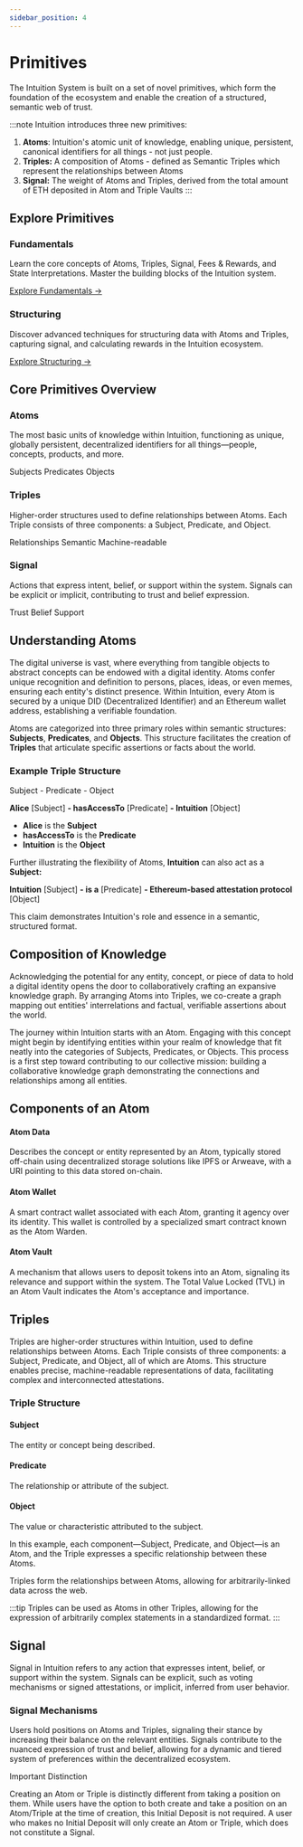 ```yaml
---
sidebar_position: 4
---
```


# Primitives

The Intuition System is built on a set of novel primitives, which form the foundation of the ecosystem and enable the creation of a structured, semantic web of trust. 

:::note
Intuition introduces three new primitives: 

1. **Atoms**: Intuition's atomic unit of knowledge, enabling unique, persistent, canonical identifiers for all things - not just people.
2. **Triples:** A composition of Atoms - defined as Semantic Triples which represent the relationships between Atoms
3. **Signal:** The weight of Atoms and Triples, derived from the total amount of ETH deposited in Atom and Triple Vaults
:::

## Explore Primitives

<div style={{ display: 'grid', gridTemplateColumns: 'repeat(auto-fit, minmax(300px, 1fr))', gap: '1.5rem', marginTop: '2rem', marginBottom: '2rem' }}>

<div style={{ border: '1px solid #e5e7eb', borderRadius: '8px', padding: '1.5rem', backgroundColor: 'white', boxShadow: '0 1px 3px 0 rgba(0, 0, 0, 0.1)' }}>
<h3 style={{ marginTop: 0, marginBottom: '1rem', color: '#111827' }}>Fundamentals</h3>
<p style={{ marginBottom: '1rem', color: '#6b7280', lineHeight: '1.6' }}>
Learn the core concepts of Atoms, Triples, Signal, Fees & Rewards, and State Interpretations. Master the building blocks of the Intuition system.
</p>
<a href="/guides/overview/the-primitives/fundamentals" style={{ color: '#3b82f6', textDecoration: 'none', fontWeight: '500' }}>
Explore Fundamentals →
</a>
</div>

<div style={{ border: '1px solid #e5e7eb', borderRadius: '8px', padding: '1.5rem', backgroundColor: 'white', boxShadow: '0 1px 3px 0 rgba(0, 0, 0, 0.1)' }}>
<h3 style={{ marginTop: 0, marginBottom: '1rem', color: '#111827' }}>Structuring</h3>
<p style={{ marginBottom: '1rem', color: '#6b7280', lineHeight: '1.6' }}>
Discover advanced techniques for structuring data with Atoms and Triples, capturing signal, and calculating rewards in the Intuition ecosystem.
</p>
<a href="/guides/overview/the-primitives/structuring" style={{ color: '#3b82f6', textDecoration: 'none', fontWeight: '500' }}>
Explore Structuring →
</a>
</div>

</div>

## Core Primitives Overview

<div style={{ display: 'grid', gridTemplateColumns: 'repeat(auto-fit, minmax(280px, 1fr))', gap: '1.5rem', marginTop: '2rem', marginBottom: '2rem' }}>

<div style={{ border: '1px solid #e5e7eb', borderRadius: '8px', padding: '1.5rem', backgroundColor: 'white', boxShadow: '0 1px 3px 0 rgba(0, 0, 0, 0.1)' }}>
<h3 style={{ marginTop: 0, marginBottom: '1rem', color: '#111827' }}>Atoms</h3>
<p style={{ marginBottom: '1rem', color: '#6b7280', lineHeight: '1.6' }}>
The most basic units of knowledge within Intuition, functioning as unique, globally persistent, decentralized identifiers for all things—people, concepts, products, and more.
</p>
<div style={{ display: 'flex', gap: '0.5rem', flexWrap: 'wrap', marginBottom: '1rem' }}>
<span style={{ backgroundColor: '#f3f4f6', padding: '0.25rem 0.5rem', borderRadius: '4px', fontSize: '0.875rem', color: '#374151' }}>Subjects</span>
<span style={{ backgroundColor: '#f3f4f6', padding: '0.25rem 0.5rem', borderRadius: '4px', fontSize: '0.875rem', color: '#374151' }}>Predicates</span>
<span style={{ backgroundColor: '#f3f4f6', padding: '0.25rem 0.5rem', borderRadius: '4px', fontSize: '0.875rem', color: '#374151' }}>Objects</span>
</div>
</div>

<div style={{ border: '1px solid #e5e7eb', borderRadius: '8px', padding: '1.5rem', backgroundColor: 'white', boxShadow: '0 1px 3px 0 rgba(0, 0, 0, 0.1)' }}>
<h3 style={{ marginTop: 0, marginBottom: '1rem', color: '#111827' }}>Triples</h3>
<p style={{ marginBottom: '1rem', color: '#6b7280', lineHeight: '1.6' }}>
Higher-order structures used to define relationships between Atoms. Each Triple consists of three components: a Subject, Predicate, and Object.
</p>
<div style={{ display: 'flex', gap: '0.5rem', flexWrap: 'wrap', marginBottom: '1rem' }}>
<span style={{ backgroundColor: '#f3f4f6', padding: '0.25rem 0.5rem', borderRadius: '4px', fontSize: '0.875rem', color: '#374151' }}>Relationships</span>
<span style={{ backgroundColor: '#f3f4f6', padding: '0.25rem 0.5rem', borderRadius: '4px', fontSize: '0.875rem', color: '#374151' }}>Semantic</span>
<span style={{ backgroundColor: '#f3f4f6', padding: '0.25rem 0.5rem', borderRadius: '4px', fontSize: '0.875rem', color: '#374151' }}>Machine-readable</span>
</div>
</div>

<div style={{ border: '1px solid #e5e7eb', borderRadius: '8px', padding: '1.5rem', backgroundColor: 'white', boxShadow: '0 1px 3px 0 rgba(0, 0, 0, 0.1)' }}>
<h3 style={{ marginTop: 0, marginBottom: '1rem', color: '#111827' }}>Signal</h3>
<p style={{ marginBottom: '1rem', color: '#6b7280', lineHeight: '1.6' }}>
Actions that express intent, belief, or support within the system. Signals can be explicit or implicit, contributing to trust and belief expression.
</p>
<div style={{ display: 'flex', gap: '0.5rem', flexWrap: 'wrap', marginBottom: '1rem' }}>
<span style={{ backgroundColor: '#f3f4f6', padding: '0.25rem 0.5rem', borderRadius: '4px', fontSize: '0.875rem', color: '#374151' }}>Trust</span>
<span style={{ backgroundColor: '#f3f4f6', padding: '0.25rem 0.5rem', borderRadius: '4px', fontSize: '0.875rem', color: '#374151' }}>Belief</span>
<span style={{ backgroundColor: '#f3f4f6', padding: '0.25rem 0.5rem', borderRadius: '4px', fontSize: '0.875rem', color: '#374151' }}>Support</span>
</div>
</div>

</div>

## Understanding Atoms

The digital universe is vast, where everything from tangible objects to abstract concepts can be endowed with a digital identity. Atoms confer unique recognition and definition to persons, places, ideas, or even memes, ensuring each entity's distinct presence. Within Intuition, every Atom is secured by a unique DID (Decentralized Identifier) and an Ethereum wallet address, establishing a verifiable foundation.

Atoms are categorized into three primary roles within semantic structures: **Subjects**, **Predicates**, and **Objects**. This structure facilitates the creation of **Triples** that articulate specific assertions or facts about the world.

### Example Triple Structure

<div style={{ backgroundColor: '#f9fafb', padding: '1rem', borderRadius: '8px', margin: '1rem 0', border: '1px solid #e5e7eb' }}>
<p style={{ margin: '0 0 0.5rem 0', fontWeight: '600', color: '#111827' }}>Subject - Predicate - Object</p>
<p style={{ margin: '0', fontFamily: 'monospace', fontSize: '0.9rem', color: '#374151' }}>
<strong>Alice</strong> <span style={{ color: '#6b7280' }}>[Subject]</span> <strong>- hasAccessTo</strong> <span style={{ color: '#6b7280' }}>[Predicate]</span> <strong>- Intuition</strong> <span style={{ color: '#6b7280' }}>[Object]</span>
</p>
</div>

* **Alice** is the **Subject**
* **hasAccessTo** is the **Predicate**
* **Intuition** is the **Object**

Further illustrating the flexibility of Atoms, **Intuition** can also act as a **Subject:**

<div style={{ backgroundColor: '#f9fafb', padding: '1rem', borderRadius: '8px', margin: '1rem 0', border: '1px solid #e5e7eb' }}>
<p style={{ margin: '0', fontFamily: 'monospace', fontSize: '0.9rem', color: '#374151' }}>
<strong>Intuition</strong> <span style={{ color: '#6b7280' }}>[Subject]</span> <strong>- is a</strong> <span style={{ color: '#6b7280' }}>[Predicate]</span> <strong>- Ethereum-based attestation protocol</strong> <span style={{ color: '#6b7280' }}>[Object]</span>
</p>
</div>

This claim demonstrates Intuition's role and essence in a semantic, structured format.

## Composition of Knowledge

Acknowledging the potential for any entity, concept, or piece of data to hold a digital identity opens the door to collaboratively crafting an expansive knowledge graph. By arranging Atoms into Triples, we co-create a graph mapping out entities' interrelations and factual, verifiable assertions about the world.

The journey within Intuition starts with an Atom. Engaging with this concept might begin by identifying entities within your realm of knowledge that fit neatly into the categories of Subjects, Predicates, or Objects. This process is a first step toward contributing to our collective mission: building a collaborative knowledge graph demonstrating the connections and relationships among all entities.

## Components of an Atom

<div style={{ display: 'grid', gridTemplateColumns: 'repeat(auto-fit, minmax(250px, 1fr))', gap: '1rem', marginTop: '1rem' }}>

<div style={{ border: '1px solid #e5e7eb', borderRadius: '6px', padding: '1rem', backgroundColor: 'white' }}>
<h4 style={{ marginTop: 0, marginBottom: '0.5rem', color: '#111827' }}>Atom Data</h4>
<p style={{ margin: 0, fontSize: '0.9rem', color: '#6b7280', lineHeight: '1.5' }}>
Describes the concept or entity represented by an Atom, typically stored off-chain using decentralized storage solutions like IPFS or Arweave, with a URI pointing to this data stored on-chain.
</p>
</div>

<div style={{ border: '1px solid #e5e7eb', borderRadius: '6px', padding: '1rem', backgroundColor: 'white' }}>
<h4 style={{ marginTop: 0, marginBottom: '0.5rem', color: '#111827' }}>Atom Wallet</h4>
<p style={{ margin: 0, fontSize: '0.9rem', color: '#6b7280', lineHeight: '1.5' }}>
A smart contract wallet associated with each Atom, granting it agency over its identity. This wallet is controlled by a specialized smart contract known as the Atom Warden.
</p>
</div>

<div style={{ border: '1px solid #e5e7eb', borderRadius: '6px', padding: '1rem', backgroundColor: 'white' }}>
<h4 style={{ marginTop: 0, marginBottom: '0.5rem', color: '#111827' }}>Atom Vault</h4>
<p style={{ margin: 0, fontSize: '0.9rem', color: '#6b7280', lineHeight: '1.5' }}>
A mechanism that allows users to deposit tokens into an Atom, signaling its relevance and support within the system. The Total Value Locked (TVL) in an Atom Vault indicates the Atom's acceptance and importance.
</p>
</div>

</div>

## Triples

Triples are higher-order structures within Intuition, used to define relationships between Atoms. Each Triple consists of three components: a Subject, Predicate, and Object, all of which are Atoms. This structure enables precise, machine-readable representations of data, facilitating complex and interconnected attestations.

### Triple Structure

<div style={{ display: 'grid', gridTemplateColumns: 'repeat(auto-fit, minmax(200px, 1fr))', gap: '1rem', marginTop: '1rem' }}>

<div style={{ border: '1px solid #e5e7eb', borderRadius: '6px', padding: '1rem', backgroundColor: 'white' }}>
<h4 style={{ marginTop: 0, marginBottom: '0.5rem', color: '#111827' }}>Subject</h4>
<p style={{ margin: 0, fontSize: '0.9rem', color: '#6b7280', lineHeight: '1.5' }}>
The entity or concept being described.
</p>
</div>

<div style={{ border: '1px solid #e5e7eb', borderRadius: '6px', padding: '1rem', backgroundColor: 'white' }}>
<h4 style={{ marginTop: 0, marginBottom: '0.5rem', color: '#111827' }}>Predicate</h4>
<p style={{ margin: 0, fontSize: '0.9rem', color: '#6b7280', lineHeight: '1.5' }}>
The relationship or attribute of the subject.
</p>
</div>

<div style={{ border: '1px solid #e5e7eb', borderRadius: '6px', padding: '1rem', backgroundColor: 'white' }}>
<h4 style={{ marginTop: 0, marginBottom: '0.5rem', color: '#111827' }}>Object</h4>
<p style={{ margin: 0, fontSize: '0.9rem', color: '#6b7280', lineHeight: '1.5' }}>
The value or characteristic attributed to the subject.
</p>
</div>

</div>

In this example, each component—Subject, Predicate, and Object—is an Atom, and the Triple expresses a specific relationship between these Atoms.

Triples form the relationships between Atoms, allowing for arbitrarily-linked data across the web.

:::tip
Triples can be used as Atoms in other Triples, allowing for the expression of arbitrarily complex statements in a standardized format.
:::

## Signal

Signal in Intuition refers to any action that expresses intent, belief, or support within the system. Signals can be explicit, such as voting mechanisms or signed attestations, or implicit, inferred from user behavior.

### Signal Mechanisms

Users hold positions on Atoms and Triples, signaling their stance by increasing their balance on the relevant entities. Signals contribute to the nuanced expression of trust and belief, allowing for a dynamic and tiered system of preferences within the decentralized ecosystem.

<div style={{ backgroundColor: '#f9fafb', padding: '1rem', borderRadius: '8px', margin: '1rem 0', border: '1px solid #e5e7eb' }}>
<p style={{ margin: '0 0 0.5rem 0', fontWeight: '600', color: '#111827' }}>Important Distinction</p>
<p style={{ margin: 0, fontSize: '0.9rem', color: '#6b7280', lineHeight: '1.5' }}>
Creating an Atom or Triple is distinctly different from taking a position on them. While users have the option to both create and take a position on an Atom/Triple at the time of creation, this Initial Deposit is not required. A user who makes no Initial Deposit will only create an Atom or Triple, which does not constitute a Signal.
</p>
</div>

